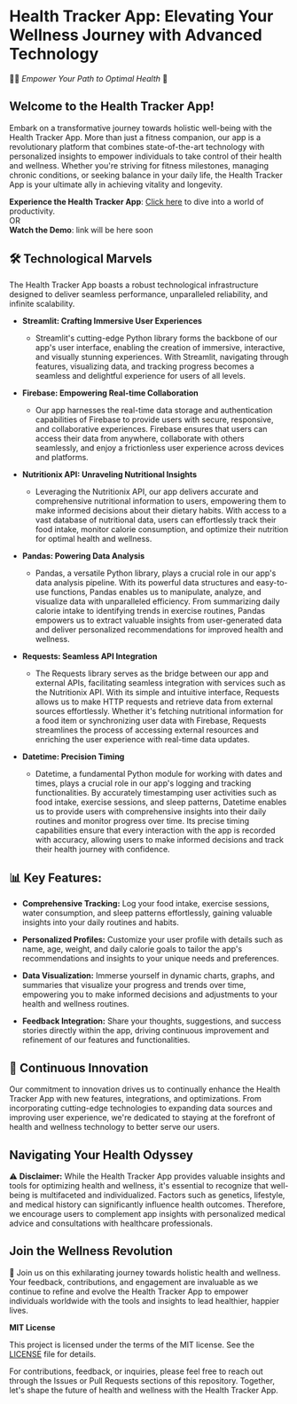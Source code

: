 # Health Tracker App: Elevating Your Wellness Journey with Advanced Technology

🏃‍♂️ *Empower Your Path to Optimal Health* 🥦

## **Welcome to the Health Tracker App!**

Embark on a transformative journey towards holistic well-being with the Health Tracker App. More than just a fitness companion, our app is a revolutionary platform that combines state-of-the-art technology with personalized insights to empower individuals to take control of their health and wellness. Whether you're striving for fitness milestones, managing chronic conditions, or seeking balance in your daily life, the Health Tracker App is your ultimate ally in achieving vitality and longevity.

**Experience the Health Tracker App**: [Click here](https://focusflow-pomodoro-app.netlify.app/) to dive into a world of productivity.
                                                                               <br>OR
</br>
**Watch the Demo**: link will be here soon

## 🛠️ **Technological Marvels**

The Health Tracker App boasts a robust technological infrastructure designed to deliver seamless performance, unparalleled reliability, and infinite scalability.

- **Streamlit: Crafting Immersive User Experiences**
  - Streamlit's cutting-edge Python library forms the backbone of our app's user interface, enabling the creation of immersive, interactive, and visually stunning experiences. With Streamlit, navigating through features, visualizing data, and tracking progress becomes a seamless and delightful experience for users of all levels.

- **Firebase: Empowering Real-time Collaboration**
  - Our app harnesses the real-time data storage and authentication capabilities of Firebase to provide users with secure, responsive, and collaborative experiences. Firebase ensures that users can access their data from anywhere, collaborate with others seamlessly, and enjoy a frictionless user experience across devices and platforms.

- **Nutritionix API: Unraveling Nutritional Insights**
  - Leveraging the Nutritionix API, our app delivers accurate and comprehensive nutritional information to users, empowering them to make informed decisions about their dietary habits. With access to a vast database of nutritional data, users can effortlessly track their food intake, monitor calorie consumption, and optimize their nutrition for optimal health and wellness.

- **Pandas: Powering Data Analysis**
  - Pandas, a versatile Python library, plays a crucial role in our app's data analysis pipeline. With its powerful data structures and easy-to-use functions, Pandas enables us to manipulate, analyze, and visualize data with unparalleled efficiency. From summarizing daily calorie intake to identifying trends in exercise routines, Pandas empowers us to extract valuable insights from user-generated data and deliver personalized recommendations for improved health and wellness.

- **Requests: Seamless API Integration**
  - The Requests library serves as the bridge between our app and external APIs, facilitating seamless integration with services such as the Nutritionix API. With its simple and intuitive interface, Requests allows us to make HTTP requests and retrieve data from external sources effortlessly. Whether it's fetching nutritional information for a food item or synchronizing user data with Firebase, Requests streamlines the process of accessing external resources and enriching the user experience with real-time data updates.

- **Datetime: Precision Timing**
  - Datetime, a fundamental Python module for working with dates and times, plays a crucial role in our app's logging and tracking functionalities. By accurately timestamping user activities such as food intake, exercise sessions, and sleep patterns, Datetime enables us to provide users with comprehensive insights into their daily routines and monitor progress over time. Its precise timing capabilities ensure that every interaction with the app is recorded with accuracy, allowing users to make informed decisions and track their health journey with confidence.

## 📊 **Key Features:**

- **Comprehensive Tracking:** Log your food intake, exercise sessions, water consumption, and sleep patterns effortlessly, gaining valuable insights into your daily routines and habits.

- **Personalized Profiles:** Customize your user profile with details such as name, age, weight, and daily calorie goals to tailor the app's recommendations and insights to your unique needs and preferences.

- **Data Visualization:** Immerse yourself in dynamic charts, graphs, and summaries that visualize your progress and trends over time, empowering you to make informed decisions and adjustments to your health and wellness routines.

- **Feedback Integration:** Share your thoughts, suggestions, and success stories directly within the app, driving continuous improvement and refinement of our features and functionalities.

## 🤖 **Continuous Innovation**

Our commitment to innovation drives us to continually enhance the Health Tracker App with new features, integrations, and optimizations. From incorporating cutting-edge technologies to expanding data sources and improving user experience, we're dedicated to staying at the forefront of health and wellness technology to better serve our users.

## **Navigating Your Health Odyssey**

⚠️ **Disclaimer:** While the Health Tracker App provides valuable insights and tools for optimizing health and wellness, it's essential to recognize that well-being is multifaceted and individualized. Factors such as genetics, lifestyle, and medical history can significantly influence health outcomes. Therefore, we encourage users to complement app insights with personalized medical advice and consultations with healthcare professionals.

## **Join the Wellness Revolution**

🌟 Join us on this exhilarating journey towards holistic health and wellness. Your feedback, contributions, and engagement are invaluable as we continue to refine and evolve the Health Tracker App to empower individuals worldwide with the tools and insights to lead healthier, happier lives.

**MIT License**

This project is licensed under the terms of the MIT license. See the [LICENSE](https://github.com/ishita48/Health_Track_App/blob/main/LICENSE) file for details.

For contributions, feedback, or inquiries, please feel free to reach out through the Issues or Pull Requests sections of this repository. Together, let's shape the future of health and wellness with the Health Tracker App.
